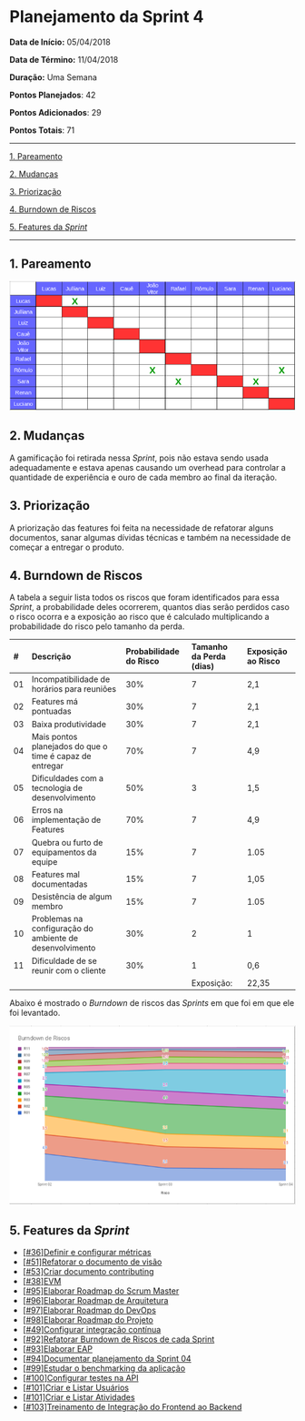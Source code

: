 # Planejamento da Sprint 4  

**Data de Início:** 05/04/2018  

**Data de Término:** 11/04/2018

**Duração:** Uma Semana

**Pontos Planejados**: 42

**Pontos Adicionados**: 29

**Pontos Totais**: 71

-------

[1. Pareamento](#1-pareamento)

[2. Mudanças](#2-mudanças)

[3. Priorização](#3-priorizacao)

[4. Burndown de Riscos](#4-burndown-de-riscos)

[5. Features da _Sprint_](#5-features-da-sprint)

-------
## 1. Pareamento
![](images/pairing_table_sprint04.png)

## 2. Mudanças
A gamificação foi retirada nessa _Sprint_, pois não estava sendo usada adequadamente e estava apenas causando um overhead para controlar a quantidade de experiência e ouro de cada membro ao final da iteração.

## 3. Priorização
A priorização das features foi feita na necessidade de refatorar alguns documentos, sanar algumas dívidas técnicas e também na necessidade de começar a entregar o produto.

## 4. Burndown de Riscos

A  tabela a seguir lista todos os riscos que foram identificados para essa _Sprint_, a probabilidade deles ocorrerem, quantos dias serão perdidos caso o risco ocorra e a exposição ao risco que é calculado multiplicando a probabilidade do risco pelo tamanho da perda.

| # | Descrição | Probabilidade do Risco |Tamanho da Perda (dias)|Exposição ao Risco
| :--- | :------------- | :------------- | :------------- | :------------- |
| 01 | Incompatibilidade de horários para reuniões  | 30%  | 7  | 2,1  |
| 02 | Features má pontuadas  | 30%  | 7 | 2,1  |
| 03 | Baixa produtividade  | 30%  | 7  | 2,1  |
| 04 | Mais pontos planejados do que o time é capaz de entregar  | 70%  | 7  | 4,9  |
| 05 | Dificuldades com a tecnologia de desenvolvimento  | 50%  | 3  | 1,5  |
| 06 | Erros na implementação de Features  | 70%  | 7  |  4,9 |
| 07 | Quebra ou furto de equipamentos da equipe   | 15%   | 7 | 1.05  |
| 08 | Features mal documentadas   | 15%  | 7  | 1,05  |
| 09 |  Desistência de algum membro       | 15%    | 7 | 1.05|
| 10 | Problemas na configuração do ambiente de desenvolvimento  | 30%  |  2 | 1  |
| 11 | Dificuldade de se reunir com o cliente   | 30%  | 1  | 0,6  |
|   |   |   | Exposição:  | 22,35  |

Abaixo é mostrado o _Burndown_ de riscos das _Sprints_ em que foi em que ele foi levantado.

![](images/burndown_risk_sprint4.png)

## 5. Features da _Sprint_
* <a href="https://github.com/fga-gpp-mds/2018.1-Lacos-da-Alegria/issues/36">[#36]Definir e configurar métricas</a>
* <a href="https://github.com/fga-gpp-mds/2018.1-Lacos-da-Alegria/issues/51">[#51]Refatorar o documento de visão</a>
* <a href="https://github.com/fga-gpp-mds/2018.1-Lacos-da-Alegria/issues/53">[#53]Criar documento contributing</a>
* <a href="https://github.com/fga-gpp-mds/2018.1-Lacos-da-Alegria/issues/38">[#38]EVM</a>
* <a href="https://github.com/fga-gpp-mds/2018.1-Lacos-da-Alegria/issues/53">[#95]Elaborar Roadmap do Scrum Master</a>
* <a href="https://github.com/fga-gpp-mds/2018.1-Lacos-da-Alegria/issues/96">[#96]Elaborar Roadmap de Arquitetura</a>
* <a href="https://github.com/fga-gpp-mds/2018.1-Lacos-da-Alegria/issues/97">[#97]Elaborar Roadmap do DevOps</a>
* <a href="https://github.com/fga-gpp-mds/2018.1-Lacos-da-Alegria/issues/98">[#98]Elaborar Roadmap do Projeto</a>
* <a href="https://github.com/fga-gpp-mds/2018.1-Lacos-da-Alegria/issues/49">[#49]Configurar integração contínua</a>
* <a href="https://github.com/fga-gpp-mds/2018.1-Lacos-da-Alegria/issues/92">[#92]Refatorar Burndown de Riscos de cada Sprint </a>
* <a href="https://github.com/fga-gpp-mds/2018.1-Lacos-da-Alegria/issues/93">[#93]Elaborar EAP</a>
* <a href="https://github.com/fga-gpp-mds/2018.1-Lacos-da-Alegria/issues/94">[#94]Documentar planejamento da Sprint 04 </a>
* <a href="https://github.com/fga-gpp-mds/2018.1-Lacos-da-Alegria/issues/99">[#99]Estudar o benchmarking da aplicação </a>
* <a href="https://github.com/fga-gpp-mds/2018.1-Lacos-da-Alegria/issues/100">[#100]Configurar testes na API </a>
* <a href="https://github.com/fga-gpp-mds/2018.1-Lacos-da-Alegria/issues/101">[#101]Criar e Listar Usuários </a>
* <a href="https://github.com/fga-gpp-mds/2018.1-Lacos-da-Alegria/issues/101">[#101]Criar e Listar Atividades </a>
* <a href="https://github.com/fga-gpp-mds/2018.1-Lacos-da-Alegria/issues/103">[#103]Treinamento de Integração do Frontend ao Backend </a>
